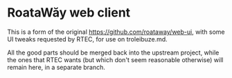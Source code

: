 # RoataWăy web client

This is a form of the original https://github.com/roataway/web-ui, with some UI
tweaks requested by RTEC, for use on troleibuze.md.

All the good parts should be merged back into the upstream project, while the
ones that RTEC wants (but which don't seem reasonable otherwise) will remain
here, in a separate branch.
